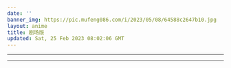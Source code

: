 ```yaml
---
date: ''
banner_img: https://pic.mufeng086.com/i/2023/05/08/64588c2647b10.jpg
layout: anime
title: 剧场版
updated: Sat, 25 Feb 2023 08:02:06 GMT
---
```

---


---
